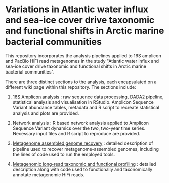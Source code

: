# Variations in Atlantic water influx and sea-ice cover drive taxonomic and functional shifts in Arctic marine bacterial communities  
This repository incorporates the analysis pipelines applied to 16S amplicon and PacBio HiFi read metagenomes in the study "Atlantic water influx and sea-ice cover drive taxonomic and functional shifts in Arctic marine bacterial communities".

There are three distinct sections to the analysis, each encapsulated on a different wiki page within this repository. The sections include:

1) [16S Amplicon analysis](https://github.com/tpriest0/FRAM_EGC_2016_2020_data_analysis/wiki/16S-amplicon-data-processing-and-analysis) : raw sequence data processing, DADA2 pipeline, statistical analysis and visualisation in RStudio. Amplicon Sequence Variant abundance tables, metadata and R script to recreate statistical analysis and plots are provided.

2) Network analysis : R based network analysis applied to Amplicon Sequence Variant dynamics over the two, two-year time series. Necessary input files and R script to reproduce are provided.  

3) [Metagenome assembled genome recovery](https://github.com/tpriest0/FRAM_EGC_2016_2020_data_analysis/wiki/Recovery-of-metagenome-assembled-genomes) : detailed description of pipeline used to recover metagenome-assembled genomes, including the lines of code used to run the employed tools.  

4) [Metagenomic long-read taxonomic and functional profiling](https://github.com/tpriest0/FRAM_EGC_2016_2020_data_analysis/wiki/Metagenomic-HiFi-read-functional-and-taxonomic-profiling) : detailed description along with code used to functionally and taxonomically annotate metagenomic HiFi reads. 
